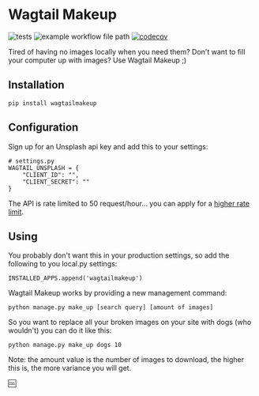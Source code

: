 # Wagtail Makeup

![tests](https://github.com/kevinhowbrook/wagtail-makeup/blob/.github/workflows/main.yml/badge.svg)
![example workflow file path](https://github.com/kevinhowbrook/wagtail-makeup/.github/workflows/main.yml/badge.svg)
[![codecov](https://codecov.io/gh/kevinhowbrook/wagtail-makeup/branch/main/graph/badge.svg?token=A4H7PFEL9J)](https://codecov.io/gh/kevinhowbrook/wagtail-makeup)

Tired of having no images locally when you need them? Don't want to fill your computer up with images?
Use Wagtail Makeup ;)

## Installation

`pip install wagtailmakeup`

## Configuration

Sign up for an Unsplash api key and add this to your settings:

```
# settings.py
WAGTAIL_UNSPLASH = {
    "CLIENT_ID": "",
    "CLIENT_SECRET": ""
}
```

The API is rate limited to 50 request/hour... you can apply for a [higher rate limit](https://help.unsplash.com/en/articles/3887917-when-should-i-apply-for-a-higher-rate-limit).

## Using

You probably don't want this in your production settings, so add the following to you local.py settings:

```
INSTALLED_APPS.append('wagtailmakeup')
```

Wagtail Makeup works by providing a new management command:

```
python manage.py make_up [search query] [amount of images]
```

So you want to replace all your broken images on your site with dogs (who wouldn't)
you can do it like this:

```
python manage.py make_up dogs 10
```

Note: the amount value is the number of images to download, the higher this is, the more
variance you will get.

:cool:
